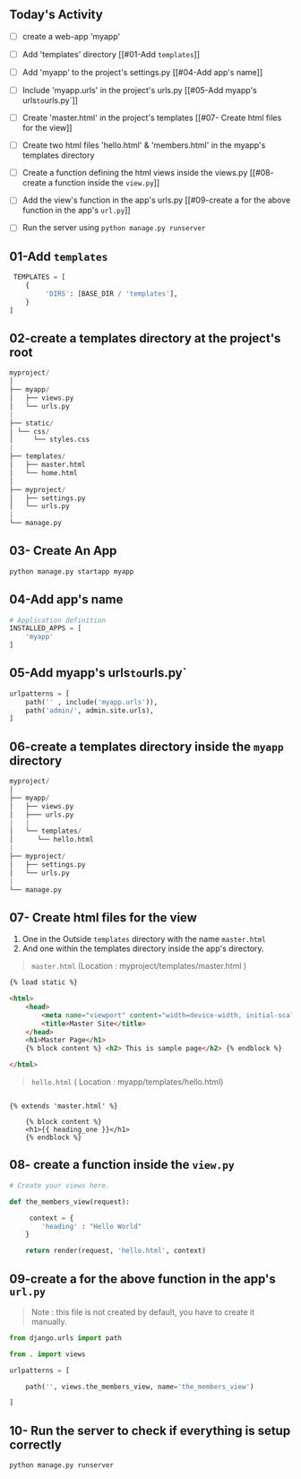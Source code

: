 ## Today's Activity


- [ ] create a web-app 'myapp' 
- [ ] Add 'templates' directory  [[#01-Add `templates`]]
- [ ]  Add 'myapp' to the project's settings.py [[#04-Add app's name]]
- [ ] Include 'myapp.urls' in the project's urls.py [[#05-Add myapp's urls` to `urls.py`]]
- [ ] Create 'master.html' in the project's templates [[#07- Create html files for the view]]
- [ ] Create two html files 'hello.html' & 'members.html' in the myapp's templates directory
- [ ] Create a function defining the html views inside the views.py [[#08- create a function inside the `view.py`]]
- [ ] Add the view's function in the app's urls.py [[#09-create a for the above function in the app's `url.py`]]
- [ ] Run the server using `python manage.py runserver` 


## 01-Add `templates`

```python
 TEMPLATES = [
    {
		 'DIRS': [BASE_DIR / 'templates'],
	}
]
```

## 02-create a templates directory at the project's root

```python
myproject/ 
│ 
├── myapp/ 
│   ├── views.py 
│   └── urls.py 
|
├── static/ 
│ └── css/ 
│     └── styles.css 
|
├── templates/ 
│   ├── master.html 
│   └── home.html 
│  
├── myproject/ 
│   ├── settings.py 
│   └── urls.py 
|
└── manage.py
```
## 03- Create An App

```python
python manage.py startapp myapp
```
## 04-Add app's name

```python
# Application definition
INSTALLED_APPS = [
    'myapp'
]
```

## 05-Add myapp's urls` to `urls.py`
```python
urlpatterns = [
    path('' , include('myapp.urls')),
    path('admin/', admin.site.urls),
]
```

## 06-create a templates directory inside the `myapp` directory

```python
myproject/ 
│ 
├── myapp/ 
│   ├── views.py 
│   ├─── urls.py 
|	|
│	└── templates/ 
│	   └── hello.html 
|
├── myproject/ 
│   ├── settings.py 
│   └── urls.py 
|
└── manage.py
```



## 07- Create html files for the view
1. One in the Outside `templates` directory with the name `master.html`
2. And one within the templates directory inside the app's directory.

>`master.html` (Location : myproject/templates/master.html )

```html
{% load static %}

<html>
    <head>
        <meta name="viewport" content="width=device-width, initial-scale=1">
        <title>Master Site</title>
    </head>
    <h1>Master Page</h1>
    {% block content %} <h2> This is sample page</h2> {% endblock %}

</html>
```

>`hello.html` ( Location : myapp/templates/hello.html)

```

{% extends 'master.html' %}

    {% block content %}
    <h1>{{ heading_one }}</h1>
    {% endblock %}

```


## 08- create a function inside the `view.py`

```python
# Create your views here.

def the_members_view(request):

     context = {
        'heading' : "Hello World"
    }

    return render(request, 'hello.html', context)
```

## 09-create a  for the above function in the app's `url.py`
> Note : this file is not created by default, you have to create it manually.
```python
from django.urls import path

from . import views

urlpatterns = [

    path('', views.the_members_view, name='the_members_view')

]
```

## 10- Run the server to check if everything is setup correctly

```python
python manage.py runserver
```


